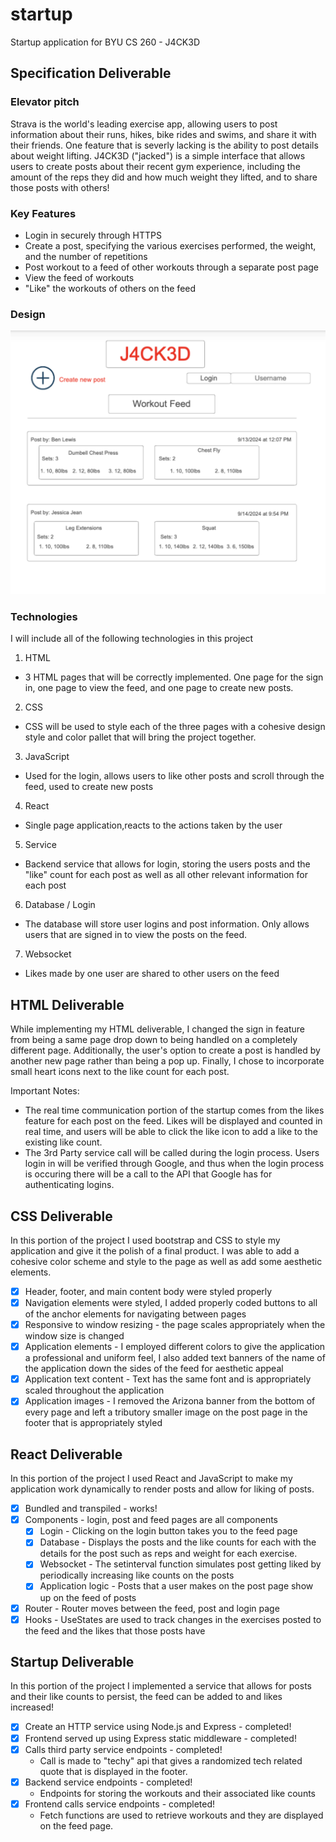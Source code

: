 # startup
Startup application for BYU CS 260 - J4CK3D

## Specification Deliverable

### Elevator pitch

Strava is the world's leading exercise app, allowing users to post information
about their runs, hikes, bike rides and swims, and share it with their friends.
One feature that is severly lacking is the ability to post details about weight
lifting. J4CK3D ("jacked") is a simple interface that allows users to create
posts about their recent gym experience, including the amount of the reps they
did and how much weight they lifted, and to share those posts with others!

### Key Features

* Login in securely through HTTPS
* Create a post, specifying the various exercises performed, the weight, and 
the number of repetitions
* Post workout to a feed of other workouts through a separate post page
* View the feed of workouts
* "Like" the workouts of others on the feed

### Design

![Design](ninjamock.png)

### Technologies

I will include all of the following technologies in this project

1. HTML
- 3 HTML pages that will be correctly implemented. One page for the sign in,
one page to view the feed, and one page to create new posts.

2. CSS
- CSS will be used to style each of the three pages with a cohesive design style
and color pallet that will bring the project together.

3. JavaScript
- Used for the login, allows users to like other posts and scroll through the
feed, used to create new posts

4. React
- Single page application,reacts to the actions taken by the user

5. Service
- Backend service that allows for login, storing the users posts and the "like"
count for each post as well as all other relevant information for each post

6. Database / Login
- The database will store user logins and post information. Only allows users
that are signed in to view the posts on the feed.

7. Websocket
- Likes made by one user are shared to other users on the feed

## HTML Deliverable
While implementing my HTML deliverable, I changed the sign in feature from being
a same page drop down to being handled on a completely different page. Additionally,
the user's option to create a post is handled by another new page rather than
being a pop up. Finally, I chose to incorporate small heart icons next to the
like count for each post.

Important Notes:
- The real time communication portion of the startup comes from the likes feature
  for each post on the feed. Likes will be displayed and counted in real time, and
  users will be able to click the like icon to add a like to the existing like count.
- The 3rd Party service call will be called during the login process. Users login in
  will be verified through Google, and thus when the login process is occuring there will
  be a call to the API that Google has for authenticating logins.

## CSS Deliverable
In this portion of the project I used bootstrap and CSS to style my application
and give it the polish of a final product. I was able to add a cohesive color
scheme and style to the page as well as add some aesthetic elements.

- [x] Header, footer, and main content body were styled properly
- [x] Navigation elements were styled, I added properly coded buttons to all of 
the anchor elements for navigating between pages
- [x] Responsive to window resizing - the page scales appropriately when the 
window size is changed
- [x] Application elements - I employed different colors to give the application
a professional and uniform feel, I also added text banners of the name of the 
application down the sides of the feed for aesthetic appeal
- [x] Application text content - Text has the same font and is appropriately
scaled throughout the application
- [x] Application images - I removed the Arizona banner from the bottom of every
page and left a tributory smaller image on the post page in the footer that 
is appropriately styled

## React Deliverable
In this portion of the project I used React and JavaScript to make my 
application work dynamically to render posts and allow for liking of posts.

- [x] Bundled and transpiled - works!
- [x] Components - login, post and feed pages are all components
  - [x] Login - Clicking on the login button takes you to the feed page
  - [x] Database - Displays the posts and the like counts for each with the 
  details for the post such as reps and weight for each exercise.
  - [x] Websocket - The setinterval function simulates post getting liked
  by periodically increasing like counts on the posts
  - [x] Application logic - Posts that a user makes on the post page show up
  on the feed of posts
- [x] Router - Router moves between the feed, post and login page
- [x] Hooks - UseStates are used to track changes in the exercises posted to 
the feed and the likes that those posts have

## Startup Deliverable
In this portion of the project I implemented a service that allows for posts
and their like counts to persist, the feed can be added to and likes increased!

- [x] Create an HTTP service using Node.js and Express - completed!
- [x] Frontend served up using Express static middleware - completed!
- [x] Calls third party service endpoints - completed!
  - Call is made to "techy" api that gives a randomized tech related quote
  that is displayed in the footer.
- [x] Backend service endpoints - completed! 
  - Endpoints for storing the workouts and their associated like counts
- [x] Frontend calls service endpoints - completed!
  - Fetch functions are used to retrieve workouts and they are displayed on 
  the feed page.